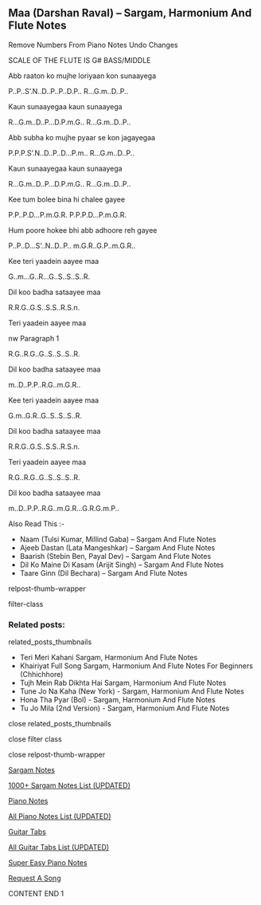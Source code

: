 
## Maa (Darshan Raval) – Sargam, Harmonium And Flute Notes

Remove Numbers From Piano Notes
Undo Changes

SCALE OF THE FLUTE IS G# BASS/MIDDLE

Abb raaton ko mujhe loriyaan kon sunaayega

P..P..S’.N..D..P..P..D.P.. R…G.m..D..P..

Kaun sunaayegaa kaun sunaayega

R…G.m..D..P…D.P.m.G.. R…G.m..D..P..

Abb subha ko mujhe pyaar se kon jagayegaa

P.P.P.S’.N..D..P..D…P.m.. R…G.m..D..P..

Kaun sunaayegaa kaun sunaayega

R…G.m..D..P…D.P.m.G.. R…G.m..D..P..

Kee tum bolee bina hi chalee gayee

P.P..P.D…P.m.G.R. P.P.P.D…P.m.G.R.

Hum poore hokee bhi abb adhoore reh gayee

P..P..D…S’..N..D..P.. m.G.R..G.P..m.G.R..

Kee teri yaadein aayee maa

G..m…G..R…G..S..S..S..R.

Dil koo badha sataayee maa

R.R.G..G.S..S.S..R.S.n.

Teri yaadein aayee maa

nw Paragraph 1

R.G..R.G..G..S..S..S..R.

Dil koo badha sataayee maa

m..D..P.P..R.G..m.G.R..

Kee teri yaadein aayee maa

G.m..G.R..G..S..S..S..R.

Dil koo badha sataayee maa

R.R.G..G.S..S.S..R.S.n.

Teri yaadein aayee maa

R.G..R.G..G..S..S..S..R.

Dil koo badha sataayee maa

m..D..P.P..R.G..m.G.R…G.R.G.m.P..

Also Read This :-

* Naam (Tulsi Kumar, Millind Gaba) – Sargam And Flute Notes
* Ajeeb Dastan (Lata Mangeshkar) – Sargam And Flute Notes
* Baarish (Stebin Ben, Payal Dev) – Sargam And Flute Notes
* Dil Ko Maine Di Kasam (Arijit Singh) – Sargam And Flute Notes
* Taare Ginn (Dil Bechara) – Sargam And Flute Notes

relpost-thumb-wrapper

filter-class

### Related posts:

related_posts_thumbnails

* Teri Meri Kahani Sargam, Harmonium And Flute Notes
* Khairiyat Full Song Sargam, Harmonium And Flute Notes For Beginners (Chhichhore)
* Tujh Mein Rab Dikhta Hai Sargam, Harmonium And Flute Notes
* Tune Jo Na Kaha (New York) - Sargam, Harmonium And Flute Notes
* Hona Tha Pyar (Bol) - Sargam, Harmonium And Flute Notes
* Tu Jo Mila (2nd Version) - Sargam, Harmonium And Flute Notes

close related_posts_thumbnails

close filter class

close relpost-thumb-wrapper

[Sargam Notes](https://www.notationsworld.com/sargam-notes.html)

[1000+ Sargam Notes List (UPDATED)](https://www.notationsworld.com/all-songs-list-sargam-notes.html)

[Piano Notes](https://www.notationsworld.com/piano-notes.html)

[All Piano Notes List (UPDATED)](https://www.notationsworld.com/all-songs-list-piano-notes.html)

[Guitar Tabs](https://www.notationsworld.com/guitar-tabs.html)

[All Guitar Tabs List (UPDATED)](https://www.notationsworld.com/all-songs-list-guitar-tabs.html)

[Super Easy Piano Notes](https://studywall.in/)

[Request A Song](https://www.notationsworld.com/request-a-song.html)

CONTENT END 1


